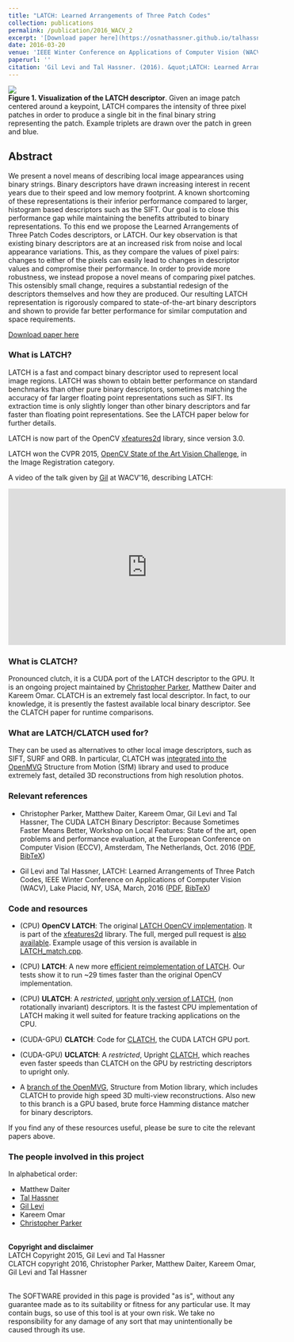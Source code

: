 ```yaml
---
title: "LATCH: Learned Arrangements of Three Patch Codes"
collection: publications
permalink: /publication/2016_WACV_2
excerpt: '[Download paper here](https://osnathassner.github.io/talhassner/projects/LATCH/LATCH.pdf)'
date: 2016-03-20
venue: 'IEEE Winter Conference on Applications of Computer Vision (WACV), Lake Placid, NY, USA'
paperurl: ''
citation: 'Gil Levi and Tal Hassner. (2016). &quot;LATCH: Learned Arrangements of Three Patch Codes.&quot; <i>IEEE Winter Conference on Applications of Computer Vision (WACV), Lake Placid, NY, USA</i>.'
---
```


<img src='https://osnathassner.github.io/talhassner/projects/LATCH/teaser_a.jpg'><br/>
<b>Figure 1. Visualization of the LATCH descriptor</b>. Given an image patch centered around a keypoint, LATCH compares the intensity of three pixel patches in order to produce a single bit in the final binary string representing the patch. Example triplets are drawn over the patch in green and blue.

Abstract
------
We present a novel means of describing local image appearances using binary strings. Binary descriptors have drawn increasing interest in recent years due to their speed and low memory footprint. A known shortcoming of these representations is their inferior performance compared to larger, histogram based descriptors such as the SIFT. Our goal is to close this performance gap while maintaining the benefits attributed to binary representations. To this end we propose the Learned Arrangements of Three Patch Codes descriptors, or LATCH. Our key observation is that existing binary descriptors are at an increased risk from noise and local appearance variations. This, as they compare the values of pixel pairs: changes to either of the pixels can easily lead to changes in descriptor values and compromise their performance. In order to provide more robustness, we instead propose a novel means of comparing pixel patches. This ostensibly small change, requires a substantial redesign of the descriptors themselves and how they are produced. Our resulting LATCH representation is rigorously compared to state-of-the-art binary descriptors and shown to provide far better performance for similar computation and space requirements.


[Download paper here](https://osnathassner.github.io/talhassner/projects/LATCH/LATCH.pdf)

### What is LATCH?
LATCH is a fast and compact binary descriptor used to represent local image regions. LATCH was shown to obtain better performance on standard benchmarks than other pure binary descriptors, sometimes matching the accuracy of far larger floating point representations such as SIFT. Its extraction time is only slightly longer than other binary descriptors and far faster than floating point representations. See the LATCH paper below for further details.

LATCH is now part of the OpenCV [xfeatures2d](https://github.com/Itseez/opencv_contrib/tree/master/modules/xfeatures2d) library, since version 3.0. 

LATCH won the CVPR 2015, [OpenCV State of the Art Vision Challenge](http://code.opencv.org/projects/opencv/wiki/VisionChallenge), in the Image Registration category. 

A video of the talk given by [Gil](https://gilscvblog.wordpress.com/) at WACV'16, describing LATCH:

<iframe width="560" height="315" src="https://www.youtube.com/embed/fvyd9aUJO9g" frameborder="0" allow="autoplay; encrypted-media" allowfullscreen></iframe>

### What is CLATCH?
Pronounced clutch, it is a CUDA port of the LATCH descriptor to the GPU. It is an ongoing project maintained by [Christopher Parker](csparker.work@gmail.com), Matthew Daiter and Kareem Omar. CLATCH is an extremely fast local descriptor. In fact, to our knowledge, it is presently the fastest available local binary descriptor. See the CLATCH paper for runtime comparisons.

### What are LATCH/CLATCH used for?
They can be used as alternatives to other local image descriptors, such as SIFT, SURF and ORB. In particular, CLATCH was [integrated into the OpenMVG](https://github.com/mdaiter/openMVG) Structure from Motion (SfM) library and used to produce extremely fast, detailed 3D reconstructions from high resolution photos. 

### Relevant references
- Christopher Parker, Matthew Daiter, Kareem Omar, Gil Levi and Tal Hassner, The CUDA LATCH Binary Descriptor: Because Sometimes Faster Means Better, Workshop on Local Features: State of the art, open problems and performance evaluation, at the European Conference on Computer Vision (ECCV), Amsterdam, The Netherlands, Oct. 2016 ([PDF](https://osnathassner.github.io/talhassner/projects/LATCH/CLATCH.pdf), [BibTeX](https://osnathassner.github.io/talhassner/projects/LATCH/BibTeXCLATCH.txt))

- Gil Levi and Tal Hassner, LATCH: Learned Arrangements of Three Patch Codes, IEEE Winter Conference on Applications of Computer Vision (WACV), Lake Placid, NY, USA, March, 2016 ([PDF](https://osnathassner.github.io/talhassner/projects/LATCH/CLATCH.pdf), [BibTeX](https://osnathassner.github.io/talhassner/projects/LATCH/BibTeXLATCH.txt))

### Code and resources
- (CPU) **OpenCV LATCH**: The original [LATCH OpenCV implementation](https://github.com/Itseez/opencv_contrib/blob/master/modules/xfeatures2d/src/latch.cpp). It is part of the [xfeatures2d](https://github.com/Itseez/opencv_contrib/tree/master/modules/xfeatures2d) library. The full, merged pull request is [also available](https://github.com/Itseez/opencv_contrib/pull/231). Example usage of this version is available in [LATCH_match.cpp](https://github.com/Itseez/opencv/blob/master/samples/cpp/tutorial_code/xfeatures2D/LATCH_match.cpp).

- (CPU) **LATCH**: A new more [efficient reimplementation of LATCH](https://github.com/komrad36/LATCH). Our tests show it to run ~29 times faster than the original OpenCV implementation.

- (CPU) **ULATCH**: A *restricted*, [upright only version of LATCH](https://github.com/komrad36/ULATCH), (non rotationally invariant) descriptors. It is the fastest CPU implementation of LATCH making it well suited for feature tracking applications on the CPU. 

- (CUDA-GPU) **CLATCH**: Code for [CLATCH](https://github.com/komrad36/CLATCH), the CUDA LATCH GPU port.

- (CUDA-GPU) **UCLATCH**: A *restricted*, Upright [CLATCH](https://github.com/komrad36/UCLATCH), which reaches even faster speeds than CLATCH on the GPU by restricting descriptors to upright only.

- A [branch of the OpenMVG](https://github.com/mdaiter/openMVG), Structure from Motion library, which includes CLATCH to provide high speed 3D multi-view reconstructions. Also new to this branch is a GPU based, brute force Hamming distance matcher for binary descriptors.

If you find any of these resources useful, please be sure to cite the relevant papers above.

### The people involved in this project
In alphabetical order:
- Matthew Daiter
- [Tal Hassner](https://osnathassner.github.io/talhassner/)
- [Gil Levi](https://gilscvblog.com/)
- Kareem Omar
- [Christopher Parker](csparker.work@gmail.com)

<br/><b>Copyright and disclaimer</b>
<br/>LATCH Copyright 2015, Gil Levi and Tal Hassner
<br/>CLATCH copyright 2016, Christopher Parker, Matthew Daiter, Kareem Omar, Gil Levi and Tal Hassner 

<br/>The SOFTWARE provided in this page is provided "as is", without any guarantee made as to its suitability or fitness for any particular use. It may contain bugs, so use of this tool is at your own risk. We take no responsibility for any damage of any sort that may unintentionally be caused through its use. 

